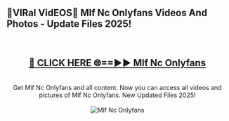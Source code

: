 <h2>🔴VIRal VidEOS🔴 Mlf Nc Onlyfans Videos And Photos - Update Files 2025!</h2>
<br>
<div align="center">
<h2><a href="https://virallinks.top/odZfE0" rel="nofollow">🔴 CLICK HERE 🌐==►► Mlf Nc Onlyfans</a></h2>
<br>
Get Mlf Nc Onlyfans and all content. Now you can access all videos and pictures of Mlf Nc Onlyfans. New Updated Files 2025!
<br>
<br>
<a href="https://virallinks.top/odZfE0" rel="nofollow" data-target="animated-image.originalLink"><img src="https://i.imgur.com/dJHk4Zq.gif)" alt="Mlf Nc Onlyfans" style="max-width: 100%; display: inline-block;" data-target="animated-image.originalImage"></a>
</div>
<br>
